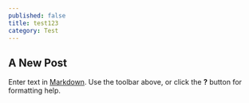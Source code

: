 ```yaml
---
published: false
title: test123
category: Test
---
```

## A New Post

Enter text in [Markdown](http://daringfireball.net/projects/markdown/). Use the toolbar above, or click the **?** button for formatting help.
